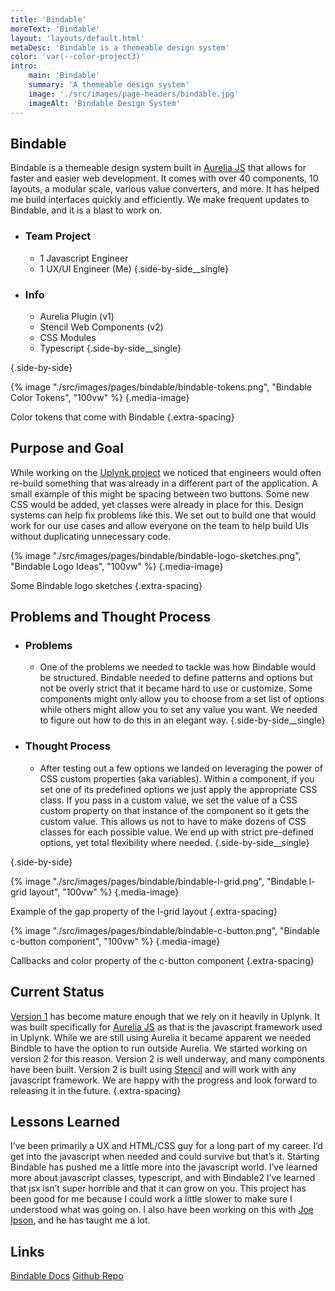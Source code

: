 ```yaml
---
title: 'Bindable'
moreText: 'Bindable'
layout: 'layouts/default.html'
metaDesc: 'Bindable is a themeable design system'
color: 'var(--color-project3)'
intro:
    main: 'Bindable'
    summary: 'A themeable design system'
    image: './src/images/page-headers/bindable.jpg'
    imageAlt: 'Bindable Design System'
---
```


## Bindable

Bindable is a themeable design system built in [Aurelia JS](https://aurelia.io/) that allows for faster and easier web development. It comes with over 40 components, 10 layouts, a modular scale, various value converters, and more. It has helped me build interfaces quickly and efficiently. We make frequent updates to Bindable, and it is a blast to work on.

- ### Team Project
    - 1 Javascript Engineer
    - 1 UX/UI Engineer (Me)
  {.side-by-side__single}

- ### Info
    - Aurelia Plugin (v1)
    - Stencil Web Components (v2)
    - CSS Modules
    - Typescript
  {.side-by-side__single}

{.side-by-side}

{% image "./src/images/pages/bindable/bindable-tokens.png", "Bindable Color Tokens", "100vw" %}
{.media-image}

Color tokens that come with Bindable
{.extra-spacing}

## Purpose and Goal

While working on the [Uplynk project](/uplynk) we noticed that engineers would often re-build something that was already in a different part of the application. A small example of this might be spacing between two buttons. Some new CSS would be added, yet classes were already in place for this. Design systems can help fix problems like this. We set out to build one that would work for our use cases and allow everyone on the team to help build UIs without duplicating unnecessary code.

{% image "./src/images/pages/bindable/bindable-logo-sketches.png", "Bindable Logo Ideas", "100vw" %}
{.media-image}

Some Bindable logo sketches
{.extra-spacing}

## Problems and Thought Process

- ### Problems
    - One of the problems we needed to tackle was how Bindable would be structured. Bindable needed to define patterns and options but not be overly strict that it became hard to use or customize. Some components might only allow you to choose from a set list of options while others might allow you to set any value you want. We needed to figure out how to do this in an elegant way.
  {.side-by-side__single}

- ### Thought Process
    - After testing out a few options we landed on leveraging the power of CSS custom properties (aka variables). Within a component, if you set one of its predefined options we just apply the appropriate CSS class. If you pass in a custom value, we set the value of a CSS custom property on that instance of the component so it gets the custom value. This allows us not to have to make dozens of CSS classes for each possible value. We end up with strict pre-defined options, yet total flexibility where needed.
  {.side-by-side__single}

{.side-by-side}

{% image "./src/images/pages/bindable/bindable-l-grid.png", "Bindable l-grid layout", "100vw" %}
{.media-image}

Example of the gap property of the l-grid layout
{.extra-spacing}

{% image "./src/images/pages/bindable/bindable-c-button.png", "Bindable c-button component", "100vw" %}
{.media-image}

Callbacks and color property of the c-button component
{.extra-spacing}

## Current Status

[Version 1](https://bindable-ui.com/) has become mature enough that we rely on it heavily in Uplynk. It was built specifically for [Aurelia JS](https://aurelia.io/) as that is the javascript framework used in Uplynk. While we are still using Aurelia it became apparent we needed Bindble to have the option to run outside Aurelia. We started working on version 2 for this reason. Version 2 is well underway, and many components have been built. Version 2 is built using [Stencil](https://stenciljs.com/docs/introduction) and will work with any javascript framework. We are happy with the progress and look forward to releasing it in the future.
{.extra-spacing}

## Lessons Learned

I’ve been primarily a UX and HTML/CSS guy for a long part of my career. I’d get into the javascript when needed and could survive but that’s it. Starting Bindable has pushed me a little more into the javascript world. I’ve learned more about javascript classes, typescript, and with Bindable2 I’ve learned that jsx isn’t super horrible and that it can grow on you. This project has been good for me because I could work a little slower to make sure I understood what was going on. I also have been working on this with [Joe Ipson](https://www.linkedin.com/in/joeipson), and he has taught me a lot.  

## Links

[Bindable Docs](https://bindable-ui.com)
[Github Repo](https://github.com/bindable-ui/bindable)